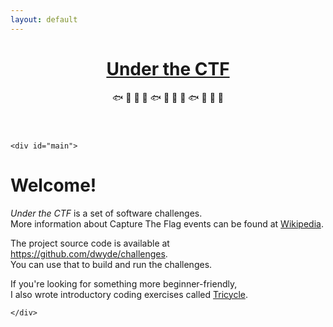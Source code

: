 ```yaml
---
layout: default
---
```

<html lang="en">
  <head>
    <title>Under the CTF</title>
    <meta charset="utf-8">
    <meta name="description" content="Software puzzles: a Capture The Flag (CTF) site">
    <link rel="stylesheet" href="static/scoreboard.css">
    <link rel="shortcut icon" href="/favicon.ico" type="image/x-icon">
    
  </head>
  <body>
    <div id="top">
    <header>
      <h1><a href="/">Under the CTF</a></h1>
      <p><span class="fish">&#x1f41f;</span> <span class="octopus">&#x1f419;</span>
      <span class="tropical">&#x1f420;</span> <span class="turtle">&#x1f422;</span>
      <span class="fish">&#x1f41f;</span> <span class="octopus">&#x1f419;</span>
      <span class="tropical">&#x1f420;</span> <span class="turtle">&#x1f422;</span>
      <span class="fish">&#x1f41f;</span> <span class="octopus">&#x1f419;</span>
      <span class="tropical">&#x1f420;</span> <span class="turtle">&#x1f422;</span></p>
    </header>
    </div>

    <div id="main">
      
<h1>Welcome!</h1>
<p><em>Under the CTF</em> is a set of software challenges.
<br>More information about Capture The Flag events can be found at <a href="https://en.wikipedia.org/wiki/Capture_the_flag#Computer_security">Wikipedia</a>.</p>
<p>The project source code is available at <a href="https://github.com/dwyde/challenges">https://github.com/dwyde/challenges</a>.
<br>You can use that to build and run the challenges.</p>
<p>If you're looking for something more beginner-friendly,
<br>I also wrote introductory coding exercises called <a href="https://dwyde.github.io/tricycle/tricycle/">Tricycle</a>.</p>

    </div>
  </body>
</html>

